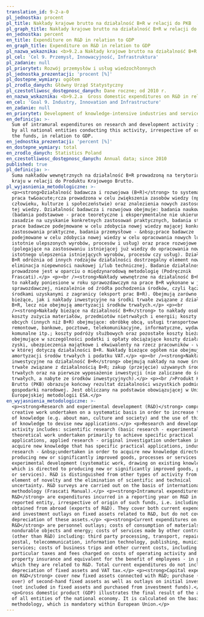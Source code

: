 ```yaml
---
translation_id: 9-2-a-0
pl_jednostka: procent
pl_title: Nakłady krajowe brutto na działalność B+R w relacji do PKB
pl_graph_title: Nakłady krajowe brutto na działalność B+R w relacji do PKB
en_jednostka: percent
en_title: Expenditure on R&D in relation to GDP
en_graph_title: Expenditure on R&D in relation to GDP
pl_nazwa_wskaznika: <b>9.2.a Nakłady krajowe brutto na działalność B+R w relacji do PKB</b>
pl_cel: 'Cel 9. Przemysł, Innowacyjność, Infrastruktura'
pl_zadanie: null
pl_priorytet: Rozwój przemysłów i usług wiedzochłonnych
pl_jednostka_prezentacji: 'procent [%]'
pl_dostepne_wymiary: ogółem
pl_zrodlo_danych: Główny Urząd Statystyczny
pl_czestotliwosc_dostępnosc_danych: Dane roczne; od 2010 r.
en_nazwa_wskaznika: <b>9.2.a  Gross domestic expenditures on R&D in relation to GDP</b>
en_cel: 'Goal 9. Industry, Innovation and Infrastructure'
en_zadanie: null
en_priorytet: Development of knowledge-intensive industries and services
en_definicja: >-
  Sum of intramural expenditures on research and development activity incurred
  by all national entities conducting this activity, irrespective of origin of
  the funds, in relation to GDP.
en_jednostka_prezentacji: 'percent [%]'
en_dostepne_wymiary: total
en_zrodlo_danych: Statistics Poland
en_czestotliwosc_dostępnosc_danych: Annual data; since 2010
published: true
pl_definicja: >-
  Suma nakładów wewnętrznych na działalność B+R prowadzoną na terytorium danego
  kraju w relacji do Produktu Krajowego Brutto.
pl_wyjasnienia_metodologiczne: >-
  <p><strong>Działalność badawcza i rozwojowa (B+R)</strong> to systematyczna
  praca tw&oacute;rcza prowadzona w celu zwiększenia zasobów wiedzy (np. o
  człowieku, kulturze i społeczeństwie) oraz znalezienia nowych zastosowań dla
  tej wiedzy. Działalność badawcza i rozwojowa obejmuje: badania naukowe
  (badania podstawowe - prace teoretyczne i eksperymentalne nie ukierunkowane w
  zasadzie na uzyskanie konkretnych zastosowań praktycznych, badania stosowane -
  prace badawcze podejmowane w celu zdobycia nowej wiedzy mającej konkretne
  zastosowania praktyczne, badania przemysłowe - &nbsp;prace badawcze
  podejmowane w celu zdobycia nowej wiedzy w celu opracowania nowych lub
  istotnie ulepszonych wyrobów, procesów i usług) oraz prace rozwojowe
  (polegające na zastosowaniu istniejącej już wiedzy do opracowania nowych lub
  istotnego ulepszenia istniejących wyrobów, procesów czy usług). Działalność
  B+R odróżnia od innych rodzajów działalności dostrzegalny element nowości i
  eliminacja niepewności naukowej i/lub technicznej. Badanie działalności B+R
  prowadzone jest w oparciu o międzynarodową metodologię (Podręcznik
  Frascati).</p> <p><br /><strong>Nakłady wewnętrzne na działalność B+R</strong>
  to nakłady poniesione w roku sprawozdawczym na prace B+R wykonane w jednostce
  sprawozdawczej, niezależnie od źródła pochodzenia środków, czyli łącznie ze
  środkami uzyskanymi z zagranicy (eksport prac B+R). Obejmują zarówno nakłady
  bieżące, jak i nakłady inwestycyjne na środki trwałe związane z działalnością
  B+R, lecz nie obejmują amortyzacji środków trwałych.</p> <p><br
  /><strong>Nakłady bieżące na działalność B+R</strong> to nakłady osobowe;
  koszty zużycia materiałów, przedmiotów nietrwałych i energii; koszty usług
  obcych (innych niż B+R) obejmujące: obróbkę obcą, usługi transportowe,
  remontowe, bankowe, pocztowe, telekomunikacyjne, informatyczne, wydawnicze,
  komunalne itp.; koszty podróży służbowych oraz pozostałe koszty bieżące
  obejmujące w szczególności podatki i opłaty obciążające koszty działalności i
  zyski, ubezpieczenia majątkowe i ekwiwalenty na rzecz pracowników - w części,
  w której dotyczą działalności B+R. Nakłady bieżące ogółem nie obejmują
  amortyzacji środów trwałych i podatku VAT.</p> <p><br /><strong>Nakłady
  inwestycyjne na działalność B+R</strong> obejmują nakłady na nowe środki
  trwałe związane z działalnością B+R; zakup (przejęcie) używanych środków
  trwałych oraz na pierwsze wyposażenie inwestycji (nie zaliczane do środków
  trwałych, a nabyte ze środków inwestycyjnych).</p> <p><br />Produkt Krajowy
  Brutto (PKB) obrazuje końcowy rezultat działalności wszystkich podmiotów
  gospodarki narodowej. Jest obliczany na podstawie obowiązującej w Unii
  Europejskiej metodologii ESA.</p>
en_wyjasnienia_metodologiczne: >-
  <p><strong>Research and experimental development (R&D)</strong> comprise
  creative work undertaken on a systematic basis in order to increase the stock
  of knowledge (e.g. about man, culture and society) and the use of this stock
  of knowledge to devise new applications.</p> <p>Research and development
  activity includes: scientific research (basic research - experimental or
  theoretical work undertaken primarily to achieve specific practical
  applications, applied research - original investigation undertaken in order to
  acquire new knowledge that has specific practical applications, industrial
  research - &nbsp;undertaken in order to acquire new knowledge directed to
  producing new or significantly improved goods, processes or services and
  experimental development (systematic work, drawing on existing knowledge,
  which is directed to producing new or significantly improved goods, processes
  or services). R&D is distinguished from other types of activity from visible
  element of novelty and the elimination of scientific and technical
  uncertainty. R&D surveys are carried out on the basis of international
  methodology (Frascati Manual).</p> <p><strong>Intramural expenditures on
  R&D</strong> are expenditures incurred in a reporting year on R&D in the
  reported entity, irrespective of origin of such funds, i.e. including funds
  obtained from abroad (exports of R&D). They cover both current expenditures
  and investment outlays on fixed assets related to R&D, but do not cover
  depreciation of these assets.</p> <p><strong>Current expenditures on
  R&D</strong> are personnel outlays; costs of consumption of materials,
  nondurable objects and energy; costs of services made by other contractions
  (other than R&D) including: third party processing, transport, repair, bank,
  postal, telecommunication, information technology, publishing, municipal, etc.
  services; costs of business trips and other current costs, including in
  particular taxes and fees charged on costs of operating activity and profits,
  property insurance and equivalent for the benefit of employees - in part in
  which they are related to R&D. Total current expenditures do not include
  depreciation of fixed assets and VAT tax.</p> <p><strong>Capital expenditures
  on R&D</strong> cover new fixed assets connected with R&D; purchase (taking
  over) of second-hand fixed assets as well as outlays on initial investments
  (not included in fixed assets and purchased from investment funds).</p>
  <p>Gross domestic product (GDP) illustrates the final result of the activity
  of all entities of the national economy. It is calculated on the basis of ESA
  methodology, which is mandatory within European Union.</p>
---
```


